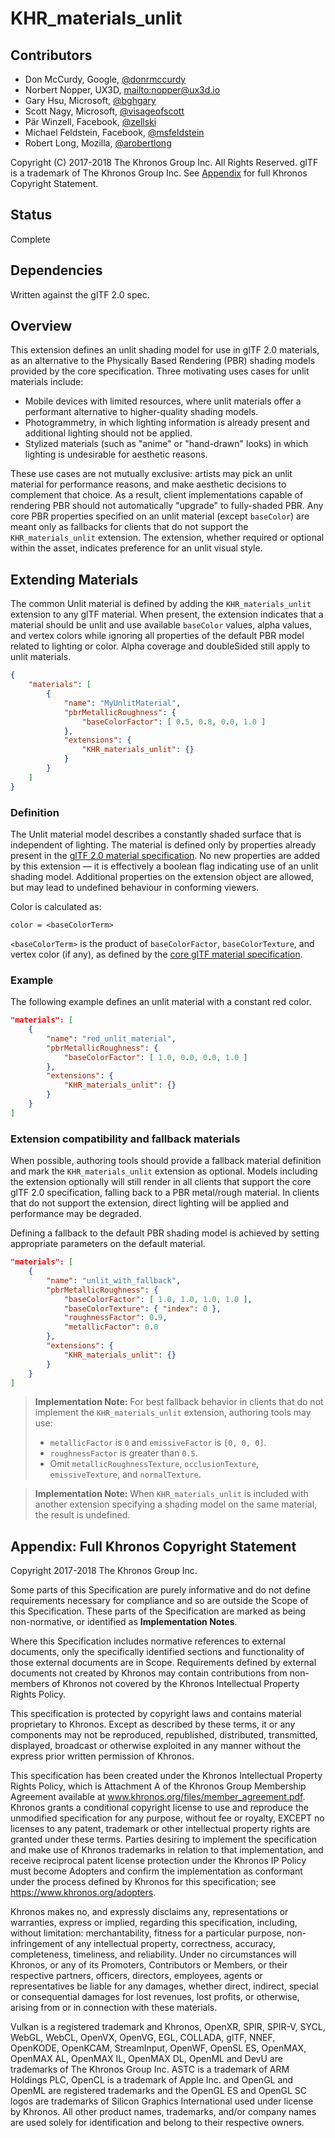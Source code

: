# KHR\_materials\_unlit

## Contributors

* Don McCurdy, Google, [@donrmccurdy](https://twitter.com/donrmccurdy)
* Norbert Nopper, UX3D, <mailto:nopper@ux3d.io>
* Gary Hsu, Microsoft, [@bghgary](https://twitter.com/bghgary)
* Scott Nagy, Microsoft, [@visageofscott](https://twitter.com/visageofscott)
* Pär Winzell, Facebook, [@zellski](https://twitter.com/zellski)
* Michael Feldstein, Facebook, [@msfeldstein](https://twitter.com/msfeldstein)
* Robert Long, Mozilla, [@arobertlong](https://twitter.com/arobertlong)

Copyright (C) 2017-2018 The Khronos Group Inc. All Rights Reserved. glTF is a trademark of The Khronos Group Inc.
See [Appendix](#appendix-full-khronos-copyright-statement) for full Khronos Copyright Statement.

## Status

Complete

## Dependencies

Written against the glTF 2.0 spec.

## Overview

This extension defines an unlit shading model for use in glTF 2.0
materials, as an alternative to the Physically Based Rendering (PBR) shading
models provided by the core specification. Three motivating uses cases for
unlit materials include:

* Mobile devices with limited resources, where unlit materials offer a
performant alternative to higher-quality shading models.
* Photogrammetry, in which lighting information is already present and
additional lighting should not be applied.
* Stylized materials (such as "anime" or "hand-drawn" looks) in which lighting is
undesirable for aesthetic reasons.

These use cases are not mutually exclusive: artists may pick an unlit material
for performance reasons, and make aesthetic decisions to complement that
choice. As a result, client implementations capable of rendering PBR should not
automatically "upgrade" to fully-shaded PBR. Any core PBR properties specified
on an unlit material (except `baseColor`) are meant only as fallbacks for
clients that do not support the `KHR_materials_unlit` extension. The extension,
whether required or optional within the asset, indicates preference for an
unlit visual style.

## Extending Materials

The common Unlit material is defined by adding the
`KHR_materials_unlit` extension to any glTF material. When present, the
extension indicates that a material should be unlit and use available
`baseColor` values, alpha values, and vertex colors while ignoring all
properties of the default PBR model related to lighting or color. Alpha
coverage and doubleSided still apply to unlit materials.

```json
{
    "materials": [
        {
            "name": "MyUnlitMaterial",
            "pbrMetallicRoughness": {
                "baseColorFactor": [ 0.5, 0.8, 0.0, 1.0 ]
            },
            "extensions": {
                "KHR_materials_unlit": {}
            }
        }
    ]
}
```

### Definition

The Unlit material model describes a constantly shaded surface that is
independent of lighting. The material is defined only by properties already
present in the [glTF 2.0 material specification](https://github.com/KhronosGroup/glTF/tree/master/specification/2.0#material).
No new properties are added by this extension — it is effectively a boolean
flag indicating use of an unlit shading model. Additional properties on the
extension object are allowed, but may lead to undefined behaviour in conforming
viewers.

Color is calculated as:

```
color = <baseColorTerm>
```

`<baseColorTerm>` is the product of `baseColorFactor`, `baseColorTexture`, and vertex color (if any), as defined by the [core glTF material specification](https://github.com/KhronosGroup/glTF/blob/master/specification/2.0/README.md#metallic-roughness-material).

### Example

The following example defines an unlit material with a constant red color.

```json
"materials": [
    {
        "name": "red_unlit_material",
        "pbrMetallicRoughness": {
            "baseColorFactor": [ 1.0, 0.0, 0.0, 1.0 ]
        },
        "extensions": {
            "KHR_materials_unlit": {}
        }
    }
]
```

### Extension compatibility and fallback materials

When possible, authoring tools should provide a fallback material definition
and mark the `KHR_materials_unlit` extension as optional. Models
including the extension optionally will still render in all clients that
support the core glTF 2.0 specification, falling back to a PBR metal/rough
material. In clients that do not support the extension, direct lighting will
be applied and performance may be degraded.

Defining a fallback to the default PBR shading model is achieved by setting
appropriate parameters on the default material.

```json
"materials": [
    {
        "name": "unlit_with_fallback",
        "pbrMetallicRoughness": {
            "baseColorFactor": [ 1.0, 1.0, 1.0, 1.0 ],
            "baseColorTexture": { "index": 0 },
            "roughnessFactor": 0.9,
            "metallicFactor": 0.0
        },
        "extensions": {
            "KHR_materials_unlit": {}
        }
    }
]
```

> **Implementation Note:** For best fallback behavior in clients that do not
> implement the `KHR_materials_unlit` extension, authoring tools may use:
>
> * `metallicFactor` is `0` and `emissiveFactor` is `[0, 0, 0]`.
> * `roughnessFactor` is greater than `0.5`.
> * Omit `metallicRoughnessTexture`, `occlusionTexture`, `emissiveTexture`,
> and `normalTexture`.

> **Implementation Note:** When `KHR_materials_unlit` is included with another
> extension specifying a shading model on the same material, the result is
> undefined.

## Appendix: Full Khronos Copyright Statement

Copyright 2017-2018 The Khronos Group Inc.

Some parts of this Specification are purely informative and do not define requirements
necessary for compliance and so are outside the Scope of this Specification. These
parts of the Specification are marked as being non-normative, or identified as
**Implementation Notes**.

Where this Specification includes normative references to external documents, only the
specifically identified sections and functionality of those external documents are in
Scope. Requirements defined by external documents not created by Khronos may contain
contributions from non-members of Khronos not covered by the Khronos Intellectual
Property Rights Policy.

This specification is protected by copyright laws and contains material proprietary
to Khronos. Except as described by these terms, it or any components
may not be reproduced, republished, distributed, transmitted, displayed, broadcast
or otherwise exploited in any manner without the express prior written permission
of Khronos.

This specification has been created under the Khronos Intellectual Property Rights
Policy, which is Attachment A of the Khronos Group Membership Agreement available at
www.khronos.org/files/member_agreement.pdf. Khronos grants a conditional
copyright license to use and reproduce the unmodified specification for any purpose,
without fee or royalty, EXCEPT no licenses to any patent, trademark or other
intellectual property rights are granted under these terms. Parties desiring to
implement the specification and make use of Khronos trademarks in relation to that
implementation, and receive reciprocal patent license protection under the Khronos
IP Policy must become Adopters and confirm the implementation as conformant under
the process defined by Khronos for this specification;
see https://www.khronos.org/adopters.

Khronos makes no, and expressly disclaims any, representations or warranties,
express or implied, regarding this specification, including, without limitation:
merchantability, fitness for a particular purpose, non-infringement of any
intellectual property, correctness, accuracy, completeness, timeliness, and
reliability. Under no circumstances will Khronos, or any of its Promoters,
Contributors or Members, or their respective partners, officers, directors,
employees, agents or representatives be liable for any damages, whether direct,
indirect, special or consequential damages for lost revenues, lost profits, or
otherwise, arising from or in connection with these materials.

Vulkan is a registered trademark and Khronos, OpenXR, SPIR, SPIR-V, SYCL, WebGL,
WebCL, OpenVX, OpenVG, EGL, COLLADA, glTF, NNEF, OpenKODE, OpenKCAM, StreamInput,
OpenWF, OpenSL ES, OpenMAX, OpenMAX AL, OpenMAX IL, OpenMAX DL, OpenML and DevU are
trademarks of The Khronos Group Inc. ASTC is a trademark of ARM Holdings PLC,
OpenCL is a trademark of Apple Inc. and OpenGL and OpenML are registered trademarks
and the OpenGL ES and OpenGL SC logos are trademarks of Silicon Graphics
International used under license by Khronos. All other product names, trademarks,
and/or company names are used solely for identification and belong to their
respective owners.
